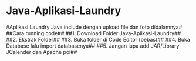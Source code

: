 # Java-Aplikasi-Laundry

#Aplikasi Laundry Java include dengan upload file dan foto didalamnya#
##Cara running code##
##1. Download Folder Java-Aplikasi-Laundry##
##2. Ekstrak Folder##
##3. Buka folder di Code Editor (bebas)##
##4. Buka Database lalu import databasenya##
##5. Jangan lupa add JAR/Library JCalender dan Apache poi##
